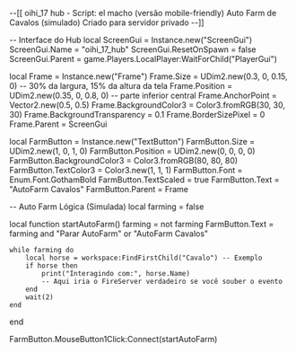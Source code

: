 --[[ 
    oihi_17 hub - Script: el macho (versão mobile-friendly)
    Auto Farm de Cavalos (simulado)
    Criado para servidor privado
--]]

-- Interface do Hub
local ScreenGui = Instance.new("ScreenGui")
ScreenGui.Name = "oihi_17_hub"
ScreenGui.ResetOnSpawn = false
ScreenGui.Parent = game.Players.LocalPlayer:WaitForChild("PlayerGui")

local Frame = Instance.new("Frame")
Frame.Size = UDim2.new(0.3, 0, 0.15, 0) -- 30% da largura, 15% da altura da tela
Frame.Position = UDim2.new(0.35, 0, 0.8, 0) -- parte inferior central
Frame.AnchorPoint = Vector2.new(0.5, 0.5)
Frame.BackgroundColor3 = Color3.fromRGB(30, 30, 30)
Frame.BackgroundTransparency = 0.1
Frame.BorderSizePixel = 0
Frame.Parent = ScreenGui

local FarmButton = Instance.new("TextButton")
FarmButton.Size = UDim2.new(1, 0, 1, 0)
FarmButton.Position = UDim2.new(0, 0, 0, 0)
FarmButton.BackgroundColor3 = Color3.fromRGB(80, 80, 80)
FarmButton.TextColor3 = Color3.new(1, 1, 1)
FarmButton.Font = Enum.Font.GothamBold
FarmButton.TextScaled = true
FarmButton.Text = "AutoFarm Cavalos"
FarmButton.Parent = Frame

-- Auto Farm Lógica (Simulada)
local farming = false

local function startAutoFarm()
    farming = not farming
    FarmButton.Text = farming and "Parar AutoFarm" or "AutoFarm Cavalos"

    while farming do
        local horse = workspace:FindFirstChild("Cavalo") -- Exemplo
        if horse then
            print("Interagindo com:", horse.Name)
            -- Aqui iria o FireServer verdadeiro se você souber o evento
        end
        wait(2)
    end
end

FarmButton.MouseButton1Click:Connect(startAutoFarm)
